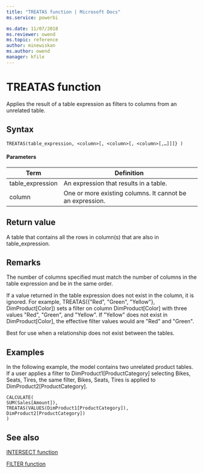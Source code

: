 ```yaml
---
title: "TREATAS function | Microsoft Docs"
ms.service: powerbi 

ms.date: 11/07/2018
ms.reviewer: owend
ms.topic: reference
author: minewiskan
ms.author: owend
manager: kfile
---
```

# TREATAS function
Applies the result of a table expression as filters to columns from an unrelated table. 
  
## Syntax  
  
```dax
TREATAS(table_expression, <column>[, <column>[, <column>[,…]]]} )  
```
  
#### Parameters  
  
|Term|Definition|  
|--------|--------------|  
|table_expression|An expression that results in a table.| 
|column|One or more existing columns. It cannot be an expression. |  

## Return value  

A table that contains all the rows in column(s) that are also in table_expression.
  
## Remarks  
The number of columns specified must match the number of columns in the table expression and be in the same order.

If a value returned in the table expression does not exist in the column, it is ignored. For example, TREATAS({"Red", "Green", "Yellow"}, DimProduct[Color]) sets a filter on column DimProduct[Color] with three values "Red", "Green", and "Yellow". If "Yellow" does not exist in  DimProduct[Color], the effective filter values would are "Red" and "Green".

Best for use when a relationship does not exist between the tables.


## Examples  
In the following example, the model contains two unrelated product tables. If a user applies a filter to DimProduct1[ProductCategory] selecting Bikes, Seats, Tires, the same filter, Bikes, Seats, Tires is applied to DimProduct2[ProductCategory].


```dax
CALCULATE(
SUM(Sales[Amount]), 
TREATAS(VALUES(DimProduct1[ProductCategory]), DimProduct2[ProductCategory])
)
```

## See also  
 [INTERSECT function](intersect-function-dax.md)
 
[FILTER function](filter-function-dax.md)

  

  
